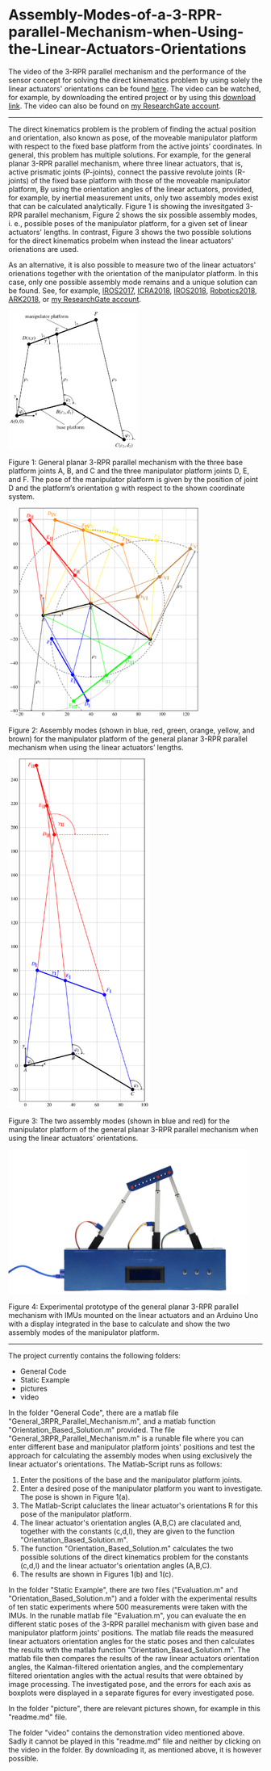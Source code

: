 # Assembly-Modes-of-a-3-RPR-parallel-Mechanism-when-Using-the-Linear-Actuators-Orientations

The video of the 3-RPR parallel mechanism and the performance of the sensor concept for solving the direct kinematics problem
by using solely the linear actuators' orientations can be found [here]. The video can be watched, for example, by downloading the entired project or by using this [download link]. The video can also be found on [my ResearchGate account].

[here]:https://github.com/stefanschulz85/Assembly-Modes-of-a-3-RPR-parallel-Mechanism-when-Using-the-Linear-Actuators-Orientations/blob/master/video/Demonstration_Video_3RPR.mp4
[download link]:https://github.com/stefanschulz85/Assembly-Modes-of-a-3-RPR-parallel-Mechanism-when-Using-the-Linear-Actuators-Orientations/archive/master.zip
[my ResearchGate account]:https://www.researchgate.net/profile/Stefan_Schulz11

______________________________________________________________________________________________________________________

The direct kinematics problem is the problem of finding the actual position and orientation, also known as pose, of the moveable manipulator platform with respect to the fixed base platform from the active joints’ coordinates. In general, this problem has multiple solutions. For example, for the general planar 3-RPR parallel mechanism, where three linear actuators, that is, active prismatic joints (P-joints), connect the passive revolute joints (R-joints) of the fixed base platform with those of the moveable manipulator platform, By using the orientation angles of the linear actuators, provided, for example, by inertial measurement units, only two assembly modes exist that can be calculated analytically.
Figure 1 is showing the invesitgated 3-RPR parallel mechanism, Figure 2 shows the six possible assembly modes, i. e., possible poses of the manipulator platform, for a given set of linear actuators' lengths.
In contrast, Figure 3 shows the two possible solutions for the direct kinematics probelm when instead the linear actuators' orienations are used. 

As an alternative, it is also possible to measure two of the linear actuators' orienations together with the orientation of the manipulator platform. In this case, only one possible assembly mode remains and a unique solution can be found. See, for example, [IROS2017], [ICRA2018], [IROS2018], [Robotics2018], [ARK2018], or [my ResearchGate account].

[IROS2017]:https://ieeexplore.ieee.org/document/8206015
[ICRA2018]:https://ieeexplore.ieee.org/document/8460544
[IROS2018]:https://ieeexplore.ieee.org/abstract/document/8594039
[Robotics2018]:https://www.hindawi.com/journals/jr/2018/2412608
[ARK2018]:https://link.springer.com/chapter/10.1007/978-3-319-93188-3_7

<img src="https://github.com/stefanschulz85/Assembly-Modes-of-a-3-RPR-parallel-Mechanism-when-Using-the-Linear-Actuators-Orientations/blob/master/pictures/General_3RPR.png" width="253" height="275" title="General planar 3-RPR parallel mechanism with the three base platform joints A, B, and C and the three manipulator platform joints D, E, and F. The pose of the manipulator platform is given by the position of joint D and the platform’s orientation g with respect to the shown coordinate system.">

Figure 1: General planar 3-RPR parallel mechanism with the three base platform joints A, B, and C and the three manipulator platform joints D, E, and F. The pose of the manipulator platform is given by the position of joint D and the platform’s orientation g with respect to the shown coordinate system.

<img src="https://github.com/stefanschulz85/Assembly-Modes-of-a-3-RPR-parallel-Mechanism-when-Using-the-Linear-Actuators-Orientations/blob/master/pictures/Assembly_Modes_C.png" width="376" height="415" title="Assembly modes (shown in blue, red, green, orange, yellow, and brown) for the manipulator platform of the general planar 3-RPR parallel mechanism when using the linear actuators’ lengths.">

Figure 2: Assembly modes (shown in blue, red, green, orange, yellow, and brown) for the manipulator platform of the general planar 3-RPR parallel mechanism when using the linear actuators’ lengths.

<img src="https://github.com/stefanschulz85/Assembly-Modes-of-a-3-RPR-parallel-Mechanism-when-Using-the-Linear-Actuators-Orientations/blob/master/pictures/Assembly_Modes_A.png" width="280" height="692" title="The two assembly modes (shown in blue and red) for the manipulator platform of the general planar 3-RPR parallel mechanism when using the linear actuators’ orientations.">

Figure 3: The two assembly modes (shown in blue and red) for the manipulator platform of the general planar 3-RPR parallel mechanism when using the linear actuators’ orientations.

<img src="https://github.com/stefanschulz85/Assembly-Modes-of-a-3-RPR-parallel-Mechanism-when-Using-the-Linear-Actuators-Orientations/blob/master/pictures/IMG_9786_2.JPG" width="478" height="286" title="Experimental prototype of the general planar 3-RPR parallel mechanism with IMUs mounted on the linear actuators and an Arduino Uno with a display integrated in the base to calculate and show the two assembly modes of the manipulator platform.">

Figure 4: Experimental prototype of the general planar 3-RPR parallel mechanism with IMUs mounted on the linear actuators and an Arduino Uno with a display integrated in the base to calculate and show the two assembly modes of the manipulator platform.

______________________________________________________________________________________________________________________

The project currently contains the following folders:
- General Code
- Static Example
- pictures
- video

In the folder "General Code", there are a matlab file "General_3RPR_Parallel_Mechanism.m", and a matlab function "Orientation_Based_Solution.m" provided.
The file "General_3RPR_Parallel_Mechanism.m" is a runable file where you can enter different base and manipulator platform joints' positions and test the approach for calculating the assembly modes when using exclusively the linear actuator's orientations.
The Matlab-Script runs as follows:
1. Enter the positions of the base and the manipulator platform joints.
2. Enter a desired pose of the manipulator platform you want to investigate. The pose is shown in Figure 1(a).
3. The Matlab-Script caluclates the linear actuator's orientations R for this pose of the manipulator platform.
4. The linear actuator's orientation angles (A,B,C) are claculated and, together with the constants (c,d,l), they are given to the function "Orientation_Based_Solution.m". 
5. The function "Orientation_Based_Solution.m" calculates the two possible solutions of the direct kinematics problem for the constants (c,d,l) and the linear actuator's orientation angles (A,B,C).
6. The results are shown in Figures 1(b) and 1(c).

In the folder "Static Example", there are two files ("Evaluation.m" and "Orientation_Based_Solution.m") and a folder with the experimental results of ten static experiments where 500 measurements were taken with the IMUs.
In the runable matlab file "Evaluation.m", you can evaluate the en different static poses of the 3-RPR parallel mechanism with given base and manipulator platform joints' positions. The matlab file reads the measured linear actuators orientation angles for the static poses and then calculates the results with the matlab function "Orientation_Based_Solution.m". The matlab file then compares the results of the raw linear actuators orientation angles, the Kalman-filtered orientation angles, and the complementary filtered orientation angles with the actual results that were obtained by image processing. The investigated pose, and the errors for each axis as boxplots were displayed in a separate figures for every investigated pose. 

In the folder "picture", there are relevant pictures shown, for example in this "readme.md" file.

The folder "video" contains the demonstration video mentioned above. Sadly it cannot be played in this "readme.md" file and neither by clicking on the video in the folder. By downloading it, as mentioned above, it is however possible.

